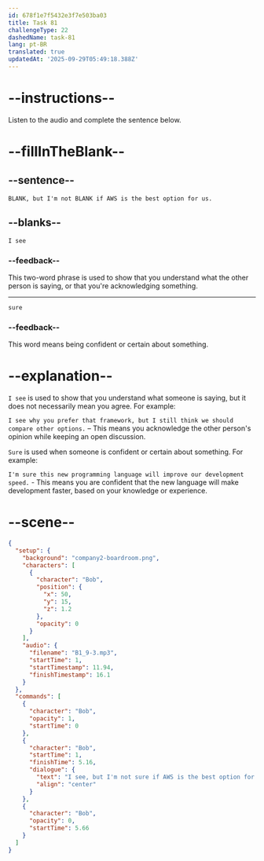 ```yaml
---
id: 678f1e7f5432e3f7e503ba03
title: Task 81
challengeType: 22
dashedName: task-81
lang: pt-BR
translated: true
updatedAt: '2025-09-29T05:49:18.388Z'
---
```


<!-- (audio) Bob: I see, but I'm not sure if AWS is the best option for us. -->

# --instructions--

Listen to the audio and complete the sentence below.

# --fillInTheBlank--

## --sentence--

`BLANK, but I'm not BLANK if AWS is the best option for us.`

## --blanks--

`I see`

### --feedback--

This two-word phrase is used to show that you understand what the other person is saying, or that you're acknowledging something.

---

`sure`

### --feedback--

This word means being confident or certain about something.

# --explanation--

`I see` is used to show that you understand what someone is saying, but it does not necessarily mean you agree. For example:  

`I see why you prefer that framework, but I still think we should compare other options.` – This means you acknowledge the other person's opinion while keeping an open discussion.  

`Sure` is used when someone is confident or certain about something. For example:

`I'm sure this new programming language will improve our development speed.` - This means you are confident that the new language will make development faster, based on your knowledge or experience.

# --scene--

```json
{
  "setup": {
    "background": "company2-boardroom.png",
    "characters": [
      {
        "character": "Bob",
        "position": {
          "x": 50,
          "y": 15,
          "z": 1.2
        },
        "opacity": 0
      }
    ],
    "audio": {
      "filename": "B1_9-3.mp3",
      "startTime": 1,
      "startTimestamp": 11.94,
      "finishTimestamp": 16.1
    }
  },
  "commands": [
    {
      "character": "Bob",
      "opacity": 1,
      "startTime": 0
    },
    {
      "character": "Bob",
      "startTime": 1,
      "finishTime": 5.16,
      "dialogue": {
        "text": "I see, but I'm not sure if AWS is the best option for us.",
        "align": "center"
      }
    },
    {
      "character": "Bob",
      "opacity": 0,
      "startTime": 5.66
    }
  ]
}
```
